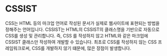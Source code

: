 # CSSIST
CSS는 HTML 등의 마크업 언어로 작성된 문서가 실제로 웹사이트에 표현되는 방법을 정해주는 언어입니다. CSSIST는 HTML의 CSSIST의 클래스명을 기반으로 자동으로 CSS를 생성 및 관리합니다. 즉, CSS 를 작성하지 않고 HTML와 같은 마크업에 CSSIST 클래스만 작성하여 개발할 수 있습니다. 최초로 CSS를 작성하지 않는 CSS 프레임워크로써, CSS를 개발하지 않기 떄문에, 많은 장점이 발생합니다.